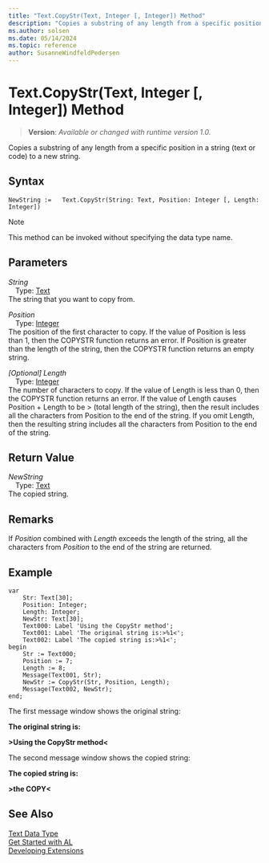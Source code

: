 ```yaml
---
title: "Text.CopyStr(Text, Integer [, Integer]) Method"
description: "Copies a substring of any length from a specific position in a string (text or code) to a new string."
ms.author: solsen
ms.date: 05/14/2024
ms.topic: reference
author: SusanneWindfeldPedersen
---
```

[//]: # (START>DO_NOT_EDIT)
[//]: # (IMPORTANT:Do not edit any of the content between here and the END>DO_NOT_EDIT.)
[//]: # (Any modifications should be made in the .xml files in the ModernDev repo.)
# Text.CopyStr(Text, Integer [, Integer]) Method
> **Version**: _Available or changed with runtime version 1.0._

Copies a substring of any length from a specific position in a string (text or code) to a new string.


## Syntax
```AL
NewString :=   Text.CopyStr(String: Text, Position: Integer [, Length: Integer])
```
> [!NOTE]
> This method can be invoked without specifying the data type name.
## Parameters
*String*  
&emsp;Type: [Text](text-data-type.md)  
The string that you want to copy from.  

*Position*  
&emsp;Type: [Integer](../integer/integer-data-type.md)  
The position of the first character to copy. If the value of Position is less than 1, then the COPYSTR function returns an error. If Position is greater than the length of the string, then the COPYSTR function returns an empty string.  

*[Optional] Length*  
&emsp;Type: [Integer](../integer/integer-data-type.md)  
The number of characters to copy. If the value of Length is less than 0, then the COPYSTR function returns an error. If the value of Length causes Position + Length to be \> (total length of the string), then the result includes all the characters from Position to the end of the string. If you omit Length, then the resulting string includes all the characters from Position to the end of the string.  


## Return Value
*NewString*  
&emsp;Type: [Text](text-data-type.md)  
The copied string.


[//]: # (IMPORTANT: END>DO_NOT_EDIT)

## Remarks  
 If *Position* combined with *Length* exceeds the length of the string, all the characters from *Position* to the end of the string are returned.  
  
## Example  

```al
var
    Str: Text[30];
    Position: Integer;
    Length: Integer;
    NewStr: Text[30];
    Text000: Label 'Using the CopyStr method';
    Text001: Label 'The original string is:>%1<';
    Text002: Label 'The copied string is:>%1<';
begin
    Str := Text000;  
    Position := 7;  
    Length := 8;  
    Message(Text001, Str);  
    NewStr := CopyStr(Str, Position, Length);  
    Message(Text002, NewStr);  
end;
```  
  
 The first message window shows the original string:  
  
 **The original string is:**  
  
 **>Using the CopyStr method\<**  
  
 The second message window shows the copied string:  
  
 **The copied string is:**  
  
 **>the COPY\<**  
  

## See Also
[Text Data Type](text-data-type.md)  
[Get Started with AL](../../devenv-get-started.md)  
[Developing Extensions](../../devenv-dev-overview.md)